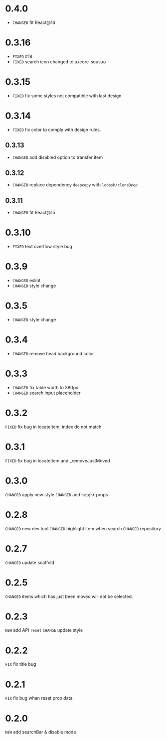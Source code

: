 # 0.4.0

* `CHANGED` fit React@16

# 0.3.16

* `FIXED` #18
* `FIXED` search icon changed to uxcore-sousuo

# 0.3.15

* `FIXED` fix some styles not compatible with last design

# 0.3.14

* `FIXED` fix color to comply with design rules.

## 0.3.13

* `CHANGED` add disabled option to transfer item

## 0.3.12

* `CHANGED` replace dependency `deepcopy` with `lodash/cloneDeep`

## 0.3.11

* `CHANGED` fit React@15

# 0.3.10

* `FIXED` text overflow style bug

# 0.3.9

* `CHANGED` eslint
* `CHANGED` style change

# 0.3.5

* `CHANGED` style change

# 0.3.4

* `CHANGED` remove head background color

# 0.3.3

* `CHANGED` fix table width to 380px
* `CHANGED` search input placeholder

# 0.3.2

`FIXED` fix bug in locateItem, index do not match

# 0.3.1

`FIXED` fix bug in locateItem and _removeJustMoved

# 0.3.0

`CHANGED` apply new style
`CHANGED` add `height` props

# 0.2.8

`CHANGED` new dev tool
`CHANGED` highlight item when search
`CHANGED` repository

# 0.2.7

`CHANGED` update scaffold

# 0.2.5

`CHANGED` items which has just been moved will not be selected.

# 0.2.3

`NEW` add API `reset`
`CHANGE` update style

# 0.2.2

`FIX` fix title bug

# 0.2.1

`FIX` fix bug when reset prop data.

# 0.2.0

`NEW` add searchBar & disable mode
